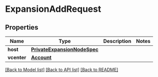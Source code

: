 # ExpansionAddRequest

## Properties
Name | Type | Description | Notes
------------ | ------------- | ------------- | -------------
**host** | [**PrivateExpansionNodeSpec**](PrivateExpansionNodeSpec.md) |  | 
**vcenter** | [**Account**](Account.md) |  | 

[[Back to Model list]](../README.md#documentation-for-models) [[Back to API list]](../README.md#documentation-for-api-endpoints) [[Back to README]](../README.md)

